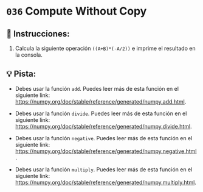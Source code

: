 # `036` Compute Without Copy

## 📝 Instrucciones:

1. Calcula la siguiente operación `((A+B)*(-A/2))` e imprime el resultado en la consola.

## 💡 Pista:

+ Debes usar la función `add`. Puedes leer más de esta función en el siguiente link: https://numpy.org/doc/stable/reference/generated/numpy.add.html.

+ Debes usar la función `divide`. Puedes leer más de esta función en el siguiente link: https://numpy.org/doc/stable/reference/generated/numpy.divide.html.

+ Debes usar la función `negative`. Puedes leer más de esta función en el siguiente link: https://numpy.org/doc/stable/reference/generated/numpy.negative.html.

+ Debes usar la función `multiply`. Puedes leer más de esta función en el siguiente link: https://numpy.org/doc/stable/reference/generated/numpy.multiply.html.